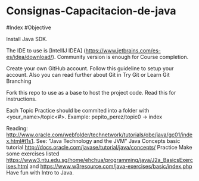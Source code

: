 # Consignas-Capacitacion-de-java

#Index
#Objective

Install Java SDK.

The IDE to use is [IntellIJ IDEA] (https://www.jetbrains.com/es-es/idea/download/). Community version is enough for Course completion.

Create your own GitHub account. Follow this guideline to setup your account. Also you can read further about Git in Try Git or Learn Git Branching

Fork this repo to use as a base to host the project code. Read this for instructions.

Each Topic Practice should be commited into a folder with <your_name>/topic<#>. Example: pepito_perez/topic0 → index

Reading:
http://www.oracle.com/webfolder/technetwork/tutorials/obe/java/gc01/index.html#t1s1. See: "Java Technology and the JVM"
Java Concepts basic tutorial http://docs.oracle.com/javase/tutorial/java/concepts/
Practice
Make some exercises listed https://www3.ntu.edu.sg/home/ehchua/programming/java/J2a_BasicsExercises.html and https://www.w3resource.com/java-exercises/basic/index.php
Have fun with Intro to Java.

